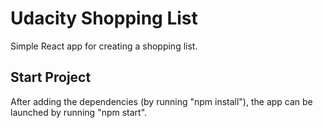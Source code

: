 # Udacity Shopping List
Simple React app for creating a shopping list.

## Start Project
After adding the dependencies (by running "npm install"), the app can be launched by running "npm start".
